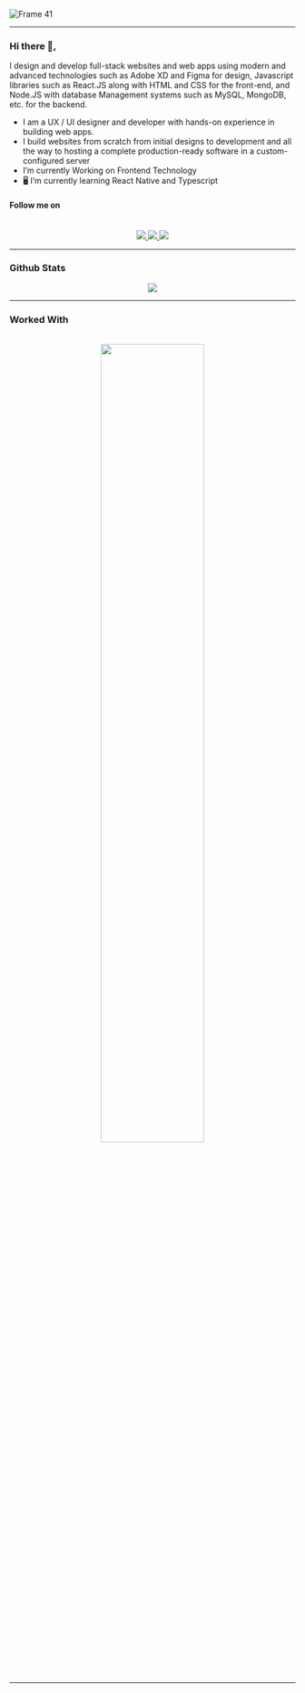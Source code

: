 
![Frame 41](https://user-images.githubusercontent.com/84118928/172309071-7491f936-7a97-47be-b813-9e40554c6162.png)

<hr />

### Hi there 👋,

I design and develop full-stack websites and web apps using modern and advanced technologies such as Adobe XD and Figma for design, Javascript libraries such as React.JS along with HTML and CSS for the front-end, and Node.JS with database Management systems such as MySQL, MongoDB, etc. for the backend.

<ul>
     <li>I am a UX / UI designer and developer with hands-on experience in building web apps.</li>
     <li>I build websites from scratch from initial designs to development and all the way to hosting a complete production-ready software in a custom-configured server</li>
     <li> I’m currently Working on Frontend Technology</li>
     <li> 🖥️ I’m currently learning React Native and Typescript</li>
</ul>

<h4>Follow me on</h4>
<br />
<div style={{display:"flex",flexDirection:"row"}} align="center">
     <a href="https://www.instagram.com/prakashdsouza1/">
     <img src="https://user-images.githubusercontent.com/84118928/172316650-89aab5cc-ed1e-4d2d-8052-537f0b57a059.png" />
     </a>
          <a href="https://www.linkedin.com/in/prakash-dsouza-50570a228/">
      <img src="https://user-images.githubusercontent.com/84118928/172317358-2116017b-8ea6-4b16-a4b7-eb596a743865.png" />
          </a>
          <a href="https://twitter.com/Prakash83893080">
      <img src="https://user-images.githubusercontent.com/84118928/172317348-69d0bc51-1106-4c9d-bb53-1256685834f0.png" />
          </a>
</div>
<hr />


<h3>Github Stats</h3>
<div align="center" >
<img src="https://user-images.githubusercontent.com/84118928/172597932-cfff591c-bbe0-4e9f-b964-beea2477e3d1.png" />
     </div>



<hr />

<h3>Worked With</h3>

<br />

<div align="center">
<img src="https://user-images.githubusercontent.com/84118928/172318199-8ba88954-cfa3-43e1-a55d-5804a4fd3cf9.png" width="60%" margin="auto"/>
     </div>

<hr />



